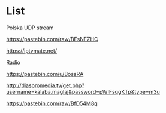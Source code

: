 # List
Polska UDP stream

https://pastebin.com/raw/BFsNFZHC

https://iptvmate.net/

Radio

https://pastebin.com/u/BossRA

http://diaspromedia.tv/get.php?username=kalaba.maglaj&password=pWIFsqgKTp&type=m3u

https://pastebin.com/raw/BfD54M8q
